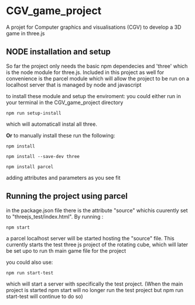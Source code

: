 # CGV_game_project
A projet for Computer graphics and visualisations (CGV) to develop a 3D game in three.js

## NODE installation and setup

So far the project only needs the basic npm dependecies and 'three' which is the node module for three.js. Included in this project as well for convenience is the parcel module which will allow the project to be run on a localhost server that is managed by node and javascript

to install these module and setup the enviroment:
you could either run in your terminal in the CGV_game_project directory

````shell
npm run setup-install
````
which will automaticall instal all three.

**Or** to manually install these run the following:


````shell
npm install
````
````shell 
npm install --save-dev three
````
````shell
npm install parcel
````
 adding attributes and parameters as you see fit 
 
 ## Running the project using parcel
 
 in the package.json file there is the attribute "source" whichis cuurently set to "threejs_test/index.html". 
 By running :
 ````shell
 npm start
 ````
 a parcel localhost server will be started hosting the "source" file. This currently starts the test three js project of the rotating cube, which will later be set upo to run th main game file for the project 
 
 you could also use:
 ````shell
 npm run start-test
 ````
 which will start a server with specifically the test project. (When the main project is started npm start will no longer run the test project but npm run start-test will continue to do so)
